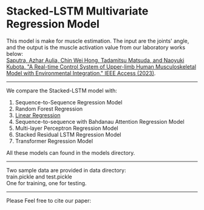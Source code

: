 # Stacked-LSTM Multivariate Regression Model
This model is make for muscle estimation.
The input are the joints' angle, and the output is the muscle activation value from our laboratory works below:<br/>
<a target="_blank" href="https://ieeexplore.ieee.org/stamp/stamp.jsp?tp=&arnumber=10185016">Saputra, Azhar Aulia, Chin Wei Hong, Tadamitsu Matsuda, and Naoyuki Kubota. "A Real-time Control System of Upper-limb Human Musculoskeletal Model with Environmental Integration." IEEE Access (2023)</a>.
<hr/>
We compare the Stacked-LSTM model with:
<ol>
<li>Sequence-to-Sequence Regression Model</li>
<li>Random Forest Regression</li>
<li><a href="https://colab.research.google.com/drive/1wNYPuS9aUC5deLNgvvvObgfD4ED1JBFh">Linear Regression</a></li>
<li>Sequence-to-sequence with Bahdanau Attention Regression Model</li>
<li>Multi-layer Perceptron Regression Model</li>
<li>Stacked Residual LSTM Regression Model</li>
<li>Transformer Regression Model</li>
</ol>

All these models can found in the models directory.
<hr/>
Two sample data are provided in data directory:<br/>
train.pickle and test.pickle<br/>
One for training, one for testing.
<hr/>
Please Feel free to cite our paper:





